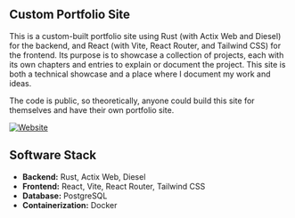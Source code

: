 ## Custom Portfolio Site

This is a custom-built portfolio site using Rust (with Actix Web and Diesel) for the backend, and React (with Vite, React Router, and Tailwind CSS) for the frontend. Its purpose is to showcase a collection of projects, each with its own chapters and entries to explain or document the project. This site is both a technical showcase and a place where I document my work and ideas.

The code is public, so theoretically, anyone could build this site for themselves and have their own portfolio site.

[![Website](https://img.shields.io/badge/Website-context7.com-blue)](https://adam.bocktank.com)

## Software Stack
- **Backend:** Rust, Actix Web, Diesel
- **Frontend:** React, Vite, React Router, Tailwind CSS
- **Database:** PostgreSQL
- **Containerization:** Docker